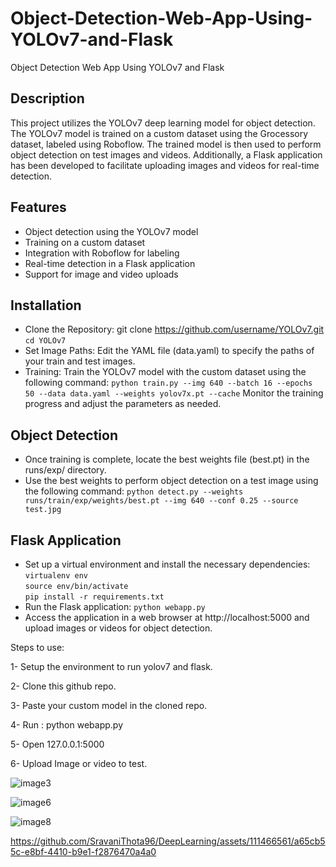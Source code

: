 # Object-Detection-Web-App-Using-YOLOv7-and-Flask

Object Detection Web App Using YOLOv7 and Flask

## Description

This project utilizes the YOLOv7 deep learning model for object detection. The YOLOv7 model is trained on a custom dataset using the Grocessory dataset, labeled using Roboflow. The trained model is then used to perform object detection on test images and videos. Additionally, a Flask application has been developed to facilitate uploading images and videos for real-time detection.

## Features
- Object detection using the YOLOv7 model
- Training on a custom dataset
- Integration with Roboflow for labeling
- Real-time detection in a Flask application
- Support for image and video uploads

## Installation
- Clone the Repository: git clone https://github.com/username/YOLOv7.git
`cd YOLOv7`
- Set Image Paths: Edit the YAML file (data.yaml) to specify the paths of your train and test images.
- Training: Train the YOLOv7 model with the custom dataset using the following command:
`python train.py --img 640 --batch 16 --epochs 50 --data data.yaml --weights yolov7x.pt --cache`
Monitor the training progress and adjust the parameters as needed.

## Object Detection
- Once training is complete, locate the best weights file (best.pt) in the runs/exp/ directory.
- Use the best weights to perform object detection on a test image using the following command:
`python detect.py --weights runs/train/exp/weights/best.pt --img 640 --conf 0.25 --source test.jpg`

## Flask Application
- Set up a virtual environment and install the necessary dependencies:
`virtualenv env` \
`source env/bin/activate` \
`pip install -r requirements.txt`
- Run the Flask application:
`python webapp.py`
- Access the application in a web browser at http://localhost:5000 and upload images or videos for object detection.

Steps to use:

1- Setup the environment to run yolov7 and flask.

2- Clone this github repo.

3- Paste your custom model in the cloned repo.

4- Run :  python webapp.py

5- Open 127.0.0.1:5000



6- Upload Image or video to test.

![image3](https://github.com/SravaniThota96/DeepLearning/assets/111466561/3fc38386-afd1-4e86-a01b-7663ec62ef56)

![image6](https://github.com/SravaniThota96/DeepLearning/assets/111466561/68ad616d-3451-46b1-bccd-0c80f78ab2b7)

![image8](https://github.com/SravaniThota96/DeepLearning/assets/111466561/34d016b3-1717-4c6f-9895-bc04df282e8f)




https://github.com/SravaniThota96/DeepLearning/assets/111466561/a65cb55c-e8bf-4410-b9e1-f2876470a4a0


